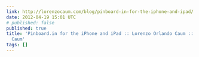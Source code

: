 ```yaml
---
link: http://lorenzocaum.com/blog/pinboard-in-for-the-iphone-and-ipad/
date: 2012-04-19 15:01 UTC
# published: false
published: true
title: 'Pinboard.in for the iPhone and iPad :: Lorenzo Orlando Caum :: Lorenzo Orlando
  Caum'
tags: []
---
```



